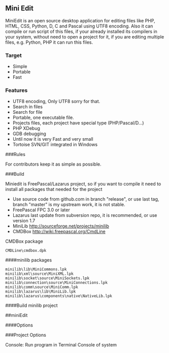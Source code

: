 ## Mini Edit 

MiniEdit is an open source desktop application for editing files like PHP, HTML, CSS, Python, D, C and Pascal using UTF8 encoding.
Also it can compile or run script of this files, if your already installed its compilers in your system, without need to open a project for it, 
if you are editing multiple files, e.g. Python, PHP it can run this files.

### Target

 * Simple
 * Portable
 * Fast 

### Features

 * UTF8 encoding, Only UTF8 sorry for that.
 * Search in files
 * Search for file
 * Portable, one executable file.
 * Projects files, each project have special type (PHP/Pascal/D...)
 * PHP XDebug
 * GDB debugging 
 * Until now it is very Fast and very small
 * Tortoise SVN/GIT integrated in Windows

###Rules

For contributors keep it as simple as possible.

###Build

Miniedit is FreePascal/Lazarus project, so if you want to compile it need to install all packages that needed for the project

 * Use source code from github.com in branch "release", or use last tag,  branch "master" is my upstream work, it is not stable.
 * FreePascal FPC 3.0 or later
 * Lazarus last update from subversion repo, it is recommended, or use version 1.7
 * MiniLib http://sourceforge.net/projects/minilib
 * CMDBox http://wiki.freepascal.org/CmdLine

CMDBox package

    CMDLine\cmdbox.dpk

####minilib packages

    minilib\lib\MiniCommons.lpk
    minilib\xml\source\MiniXML.lpk
    minilib\socket\source\MiniSockets.lpk
    minilib\connection\source\MiniConnections.lpk
    minilib\comm\source\MiniComm.lpk    
    minilib\lazarus\lib\MiniLib.lpk
    minilib\lazarus\components\native\NativeLib.lpk

####Build minilib project


##miniEdit

####Options

###Project Options

Console: Run program in Terminal Console of system
